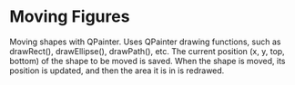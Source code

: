 # Moving Figures
Moving shapes with QPainter. Uses QPainter drawing functions, such as drawRect(), drawEllipse(), drawPath(), etc. The current position (x, y, top, bottom) of the shape to be moved is saved. When the shape is moved, its position is updated, and then the area it is in is redrawed.
